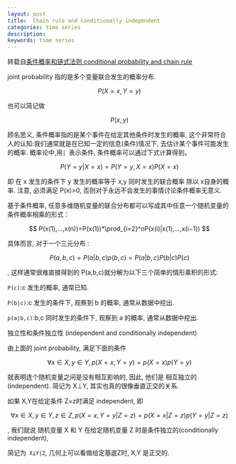 ```yaml
---
layout: post
title:  Chain rule and Conditionally independent
categories: time series
description: 
keywords: time series
---
```


转载自[条件概率和链式法则 conditional probability and chain rule](https://www.cnblogs.com/timlong/p/11567830.html)

joint probability 指的是多个变量联合发生的概率分布.

$$
P(X=x, Y=y)
$$

也可以简记做

$$
P(x, y)
$$

顾名思义, 条件概率指的是某个事件在给定其他条件时发生的概率, 这个非常符合人的认知:我们通常就是在已知一定的信息(条件)情况下, 去估计某个事件可能发生的概率. 概率论中,用`| `表示条件, 条件概率可以通过下式计算得到。

$$
P(Y=y|X=x)=P(Y=y,X=x)P(X=x)
$$

即 在 x 发生的条件下 y 发生的概率等于 x,y 同时发生的联合概率 除以 x自身的概率. 注意, 必须满足 P(x)>0, 否则对于永远不会发生的事情讨论条件概率无意义.

基于条件概率, 任意多维随机变量的联合分布都可以写成其中任意一个随机变量的条件概率相乘的形式：

$$
P(x(1),...,x(n))=P(x(1))*\prod_{i=2}^nP(x(i)|x(1),...,x(i−1))
$$

具体而言, 对于一个三元分布 :

$$
P(a,b,c)=P(a|b,c)p(b,c)=P(a|b,c)P(b|c)P(c)
$$

, 这样通常很难直接得到的 P(a,b,c)就分解为以下三个简单的情形乘积的形式:

`P(c)`:c 发生的概率, 通常已知.

`P(b|c)`:c 发生的条件下, 观察到 b 的概率, 通常从数据中挖出.

`p(a|b,c)`:b,c 同时发生的条件下, 观察到 a 的概率, 通常从数据中挖出.

独立性和条件独立性 (independent and conditionally independent)

由上面的 joint probability, 满足下面的条件


$$
∀x∈X,y∈Y,p(X=x,Y=y)=p(X=x)p(Y=y)
$$


就表明连个随机变量之间是没有相互影响的, 因此, 他们是 相互独立的(independent). 简记为 X⊥Y, 其实也真的很像垂直正交的关系.

如果 X,Y在给定条件 Z=z时满足 independent, 即

$$
∀x∈X,y∈Y,z∈Z,p(X=x,Y=y|Z=z)=p(X=x|Z=z)p(Y=y|Z=z)
$$

, 我们就说 随机变量 X 和 Y 在给定随机变量 Z 时是条件独立的(conditionally independent), 

简记为` X⊥Y|Z`, 几何上可以看做给定基底Z时, X,Y 是正交的.
